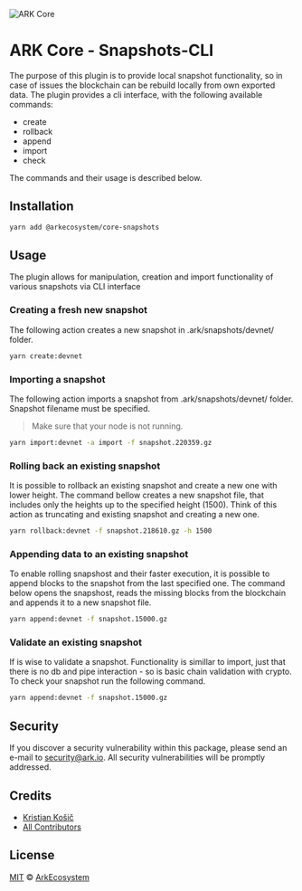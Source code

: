 ![ARK Core](https://i.imgur.com/1aP6F2o.png)

# ARK Core - Snapshots-CLI

The purpose of this plugin is to provide local snapshot functionality, so in case of issues the blockchain can be rebuild locally from own exported data.
The plugin provides a cli interface, with the following available commands:

- create
- rollback
- append
- import
- check

The commands and their usage is described below.

## Installation

```bash
yarn add @arkecosystem/core-snapshots
```
## Usage
The plugin allows for manipulation, creation and import functionality of various snapshots via CLI interface

### Creating a fresh new snapshot
The following action creates a new snapshot in .ark/snapshots/devnet/ folder.
```bash
yarn create:devnet
```
### Importing a snapshot
The following action imports a snapshot from .ark/snapshots/devnet/ folder. Snapshot filename must be specified.
>Make sure that your node is not running.
```bash
yarn import:devnet -a import -f snapshot.220359.gz
```

### Rolling back an existing snapshot
It is possible to rollback an existing snapshot and create a new one with lower height. The command bellow creates a new snapshot file, that includes only the heights up to the specified height (1500). Think of this action as truncating and existing snapshot and creating a new one.
```bash
yarn rollback:devnet -f snapshot.218610.gz -h 1500
```

### Appending data to an existing snapshot
To enable rolling snapshost and their faster execution, it is possible to append blocks to the snapshot from the last specified one.
The command below opens the snapshost, reads the missing blocks from the blockchain and appends it to a new snapshot file.
```bash
yarn append:devnet -f snapshot.15000.gz
```

### Validate an existing snapshot
If is wise to validate a snapshot. Functionality is simillar to import, just that there is no db and pipe interaction - so is basic chain validation with crypto. To check your snapshot run the following command.
```bash
yarn append:devnet -f snapshot.15000.gz
```


## Security
If you discover a security vulnerability within this package, please send an e-mail to security@ark.io. All security vulnerabilities will be promptly addressed.

## Credits

- [Kristjan Košič](https://github.com/kristjank)
- [All Contributors](../../../../contributors)

## License

[MIT](LICENSE) © [ArkEcosystem](https://ark.io)

